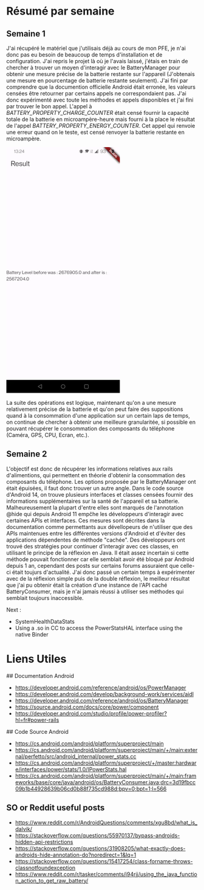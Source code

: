 # Résumé par semaine

## Semaine 1

J'ai récupéré le matériel que j'utilisais déjà au cours de mon PFE, je n'ai donc pas eu besoin de beaucoup de temps d'installation et de configuration.
J'ai repris le projet là où je l'avais laissé, j'étais en train de chercher à trouver un moyen d'interagir avec le BatteryManager pour obtenir une mesure précise de la batterie restante sur l'appareil (J'obtenais une mesure en pourcentage de batterie restante seulement). J'ai fini par comprendre que la documention officielle Android était erronée, les valeurs censées être retourner par certains appels ne correspondaient pas. J'ai donc expérimenté avec toute les méthodes et appels disponibles et j'ai fini par trouver le bon appel. L'appel à *BATTERY_PROPERTY_CHARGE_COUNTER* était censé fournir la capacité totale de la batterie en microampère-heure mais fourni à la place le résultat de l'appel *BATTERY_PROPERTY_ENERGY_COUNTER*. Cet appel qui renvoie une erreur quand on le teste, est censé renvoyer la batterie restante en microampère.

![Not working](https://github.com/Zetos11/StageM2/blob/main/Figures/Screenshot_20240408-132435.webp?raw=true)

La suite des opérations est logique, maintenant qu'on a une mesure relativement précise de la batterie et qu'on peut faire des suppositions quand à la consommation d'une application sur un certain laps de temps, on continue de chercher à obtenir une meilleure granularitée, si possible en pouvant récupérer le consommation des composants du téléphone (Caméra, GPS, CPU, Ecran, etc.).

## Semaine 2 

L'objectif est donc de récupérer les informations relatives aux rails d'alimentions, qui permettent en théorie d'obtenir la consommation des composants du téléphone.
Les options proposée par le BatteryManager ont était épuisées, il faut donc trouver un autre angle.
Dans le code source d'Android 14, on trouve plusieurs interfaces et classes censées fournir des informations supplémentaires sur la santé de l'appareil et sa batterie.
Malheureusement la plupart d'entre elles sont marqués de l'annotation @hide qui depuis Android 11 empĉhe les développeurs d'interagir avec certaines APIs et interfaces.
Ces mesures sont décrites dans la documentation comme permettants aux dévellopeurs de n'utiliser que des APIs maintenues entre les différentes versions d'Android et d'éviter des applications dépendentes de méthode "cachée". Des développeurs ont trouvé des stratégies pour continuer d'interagir avec ces classes, en utilisant le principe de la réflexion en Java. Il était assez incertain si cette méthode pouvait fonctionner car elle semblait avoir été bloqué par Android depuis 1 an, cependant des posts sur certains forums assuraient que celle-ci était toujurs d'actualité. J'ai donc passé un certain temps à expérimenter avec de la réflexion simple puis de la double réflexion, le meilleur résultat que j'ai pu obtenir était la création d'une instance de l'API caché BatteryConsumer, mais je n'ai jamais réussi à utiliser ses méthodes qui semblait toujours inaccessible.

Next :

- SystemHealthDataStats
- Using a .so in CC to access the PowerStatsHAL interface using the native Binder


# Liens Utiles 

## Documentation Android

- https://developer.android.com/reference/android/os/PowerManager
- https://developer.android.com/develop/background-work/services/aidl
- https://developer.android.com/reference/android/os/BatteryManager
- https://source.android.com/docs/core/power/component
- https://developer.android.com/studio/profile/power-profiler?hl=fr#power-rails

## Code Source Android

- https://cs.android.com/android/platform/superproject/main
- https://cs.android.com/android/platform/superproject/main/+/main:external/perfetto/src/android_internal/power_stats.cc
- https://cs.android.com/android/platform/superproject/+/master:hardware/interfaces/power/stats/1.0/IPowerStats.hal
- https://cs.android.com/android/platform/superproject/main/+/main:frameworks/base/core/java/android/os/BatteryConsumer.java;drc=3d19fbcc09b1b44928639b06cd0b88f735cd988d;bpv=0;bpt=1;l=566

## SO or Reddit useful posts

- https://www.reddit.com/r/AndroidQuestions/comments/xgu8bd/what_is_dalvik/
- https://stackoverflow.com/questions/55970137/bypass-androids-hidden-api-restrictions
- https://stackoverflow.com/questions/31908205/what-exactly-does-androids-hide-annotation-do?noredirect=1&lq=1
- https://stackoverflow.com/questions/15417254/class-forname-throws-classnotfoundexception
- https://www.reddit.com/r/tasker/comments/i94rjj/using_the_java_function_action_to_get_raw_battery/
